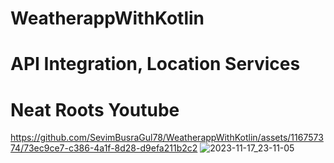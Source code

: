 # WeatherappWithKotlin
# API Integration, Location Services
# Neat Roots Youtube

https://github.com/SevimBusraGul78/WeatherappWithKotlin/assets/116757374/73ec9ce7-c386-4a1f-8d28-d9efa211b2c2
![2023-11-17_23-11-05](https://github.com/SevimBusraGul78/WeatherappWithKotlin/assets/116757374/f17fff6d-0de8-4226-a81b-eedb636dce13)
